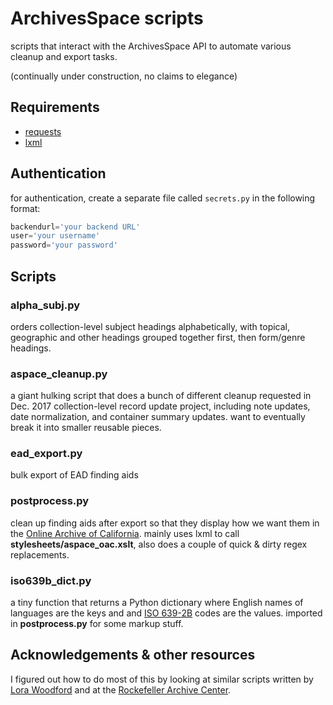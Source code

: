 # ArchivesSpace scripts

scripts that interact with the ArchivesSpace API to automate various cleanup and export tasks.

(continually under construction, no claims to elegance)

## Requirements
* [requests](http://docs.python-requests.org/en/master/)
* [lxml](http://lxml.de/)

## Authentication
for authentication, create a separate file called `secrets.py` in the following format:
```secrets.py
backendurl='your backend URL'
user='your username'
password='your password'
```

## Scripts
### alpha_subj.py
orders collection-level subject headings alphabetically, with topical, geographic and other headings grouped together first, then form/genre headings.

### aspace_cleanup.py
a giant hulking script that does a bunch of different cleanup requested in Dec. 2017 collection-level record update project, including note updates, date normalization, and container summary updates. want to eventually break it into smaller reusable pieces.

### ead_export.py
bulk export of EAD finding aids

### postprocess.py
clean up finding aids after export so that they display how we want them in the [Online Archive of California](http://www.oac.cdlib.org/). mainly uses lxml to call __stylesheets/aspace_oac.xslt__, also does a couple of quick & dirty regex replacements.

### iso639b_dict.py
a tiny function that returns a Python dictionary where English names of languages are the keys and and [ISO 639-2B](https://www.loc.gov/standards/iso639-2/php/code_list.php) codes are the values. imported in __postprocess.py__ for some markup stuff. 

## Acknowledgements & other resources
I figured out how to do most of this by looking at similar scripts written by [Lora Woodford](https://github.com/lorawoodford/python_scripts) and at the [Rockefeller Archive Center](https://github.com/RockefellerArchiveCenter/scripts/tree/master/archivesspace).